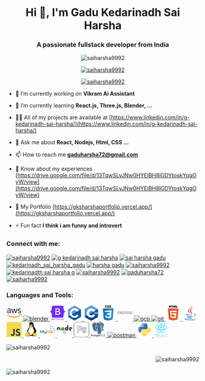 <h1 align="center">Hi 👋, I'm Gadu Kedarinadh Sai Harsha</h1>
<h3 align="center">A passionate fullstack developer from India</h3>

<p align="center"> <img src="https://komarev.com/ghpvc/?username=saiharsha9992&label=Profile%20views&color=0e75b6&style=flat" alt="saiharsha9992" /> </p>

<p align="center"> <a href="https://github.com/ryo-ma/github-profile-trophy"><img src="https://github-profile-trophy.vercel.app/?username=saiharsha9992" alt="saiharsha9992" /></a> </p>

<p align="center"> <a href="https://www.linkedin.com/in/g-kedarinadh-sai-harsha/" target="blank"><img src="https://icons8.com/icon/13930/linkedin" alt="saiharsha9992" /></a> </p>

- 🔭 I’m currently working on **Vikram Ai Assistant**

- 🌱 I’m currently learning **React.js, Three.js, Blender, ...**

- 👨‍💻 All of my projects are available at [https://www.linkedin.com/in/g-kedarinadh-sai-harsha/](https://www.linkedin.com/in/g-kedarinadh-sai-harsha/)

- 💬 Ask me about **React, Nodejs, Html, CSS ...**

- 📫 How to reach me **gaduharsha72@gmail.com**

- 📄 Know about my experiences [https://drive.google.com/file/d/13TqwSLyJNw0HYElBH8lGDYtoskYqgOyW/view](https://drive.google.com/file/d/13TqwSLyJNw0HYElBH8lGDYtoskYqgOyW/view)

- 📄 My Portfolio [https://gksharshaportfolio.vercel.app/](https://gksharshaportfolio.vercel.app/) 

- ⚡ Fun fact **I think i am funny and introvert**

<h3 align="left">Connect with me:</h3>
<p align="left">
<a href="https://twitter.com/saiharsha9992" target="blank"><img align="center" src="https://raw.githubusercontent.com/rahuldkjain/github-profile-readme-generator/master/src/images/icons/Social/twitter.svg" alt="saiharsha9992" height="30" width="40" /></a>
<a href="https://linkedin.com/in/g kedarinadh sai harsha" target="blank"><img align="center" src="https://raw.githubusercontent.com/rahuldkjain/github-profile-readme-generator/master/src/images/icons/Social/linked-in-alt.svg" alt="g kedarinadh sai harsha" height="30" width="40" /></a>
<a href="https://fb.com/sai harsha gadu" target="blank"><img align="center" src="https://raw.githubusercontent.com/rahuldkjain/github-profile-readme-generator/master/src/images/icons/Social/facebook.svg" alt="sai harsha gadu" height="30" width="40" /></a>
<a href="https://instagram.com/kedarinadh_sai_harsha_gadu" target="blank"><img align="center" src="https://raw.githubusercontent.com/rahuldkjain/github-profile-readme-generator/master/src/images/icons/Social/instagram.svg" alt="kedarinadh_sai_harsha_gadu" height="30" width="40" /></a>
<a href="https://www.youtube.com/c/harsha gadu" target="blank"><img align="center" src="https://raw.githubusercontent.com/rahuldkjain/github-profile-readme-generator/master/src/images/icons/Social/youtube.svg" alt="harsha gadu" height="30" width="40" /></a>
<a href="https://www.codechef.com/users/saiharsha9992" target="blank"><img align="center" src="https://cdn.jsdelivr.net/npm/simple-icons@3.1.0/icons/codechef.svg" alt="saiharsha9992" height="30" width="40" /></a>
<a href="https://www.hackerrank.com/kedarinadth sai harsha g" target="blank"><img align="center" src="https://raw.githubusercontent.com/rahuldkjain/github-profile-readme-generator/master/src/images/icons/Social/hackerrank.svg" alt="kedarinadth sai harsha g" height="30" width="40" /></a>
<a href="https://codeforces.com/profile/saiharsha9992" target="blank"><img align="center" src="https://raw.githubusercontent.com/rahuldkjain/github-profile-readme-generator/master/src/images/icons/Social/codeforces.svg" alt="saiharsha9992" height="30" width="40" /></a>
<a href="https://www.leetcode.com/gaduharsha72" target="blank"><img align="center" src="https://raw.githubusercontent.com/rahuldkjain/github-profile-readme-generator/master/src/images/icons/Social/leet-code.svg" alt="gaduharsha72" height="30" width="40" /></a>
<a href="https://auth.geeksforgeeks.org/user/saiharha9992" target="blank"><img align="center" src="https://raw.githubusercontent.com/rahuldkjain/github-profile-readme-generator/master/src/images/icons/Social/geeks-for-geeks.svg" alt="saiharha9992" height="30" width="40" /></a>
</p>

<h3 align="left">Languages and Tools:</h3>
<p align="left" > <a href="https://aws.amazon.com" target="_blank" rel="noreferrer"> <img src="https://raw.githubusercontent.com/devicons/devicon/master/icons/amazonwebservices/amazonwebservices-original-wordmark.svg" alt="aws" width="40" height="40" style="background-color:white;"/> </a> <a href="https://www.blender.org/" target="_blank" rel="noreferrer"> <img src="https://download.blender.org/branding/community/blender_community_badge_white.svg" alt="blender" width="40" height="40"/> </a> <a href="https://getbootstrap.com" target="_blank" rel="noreferrer"> <img src="https://raw.githubusercontent.com/devicons/devicon/master/icons/bootstrap/bootstrap-plain-wordmark.svg" alt="bootstrap" width="40" height="40"/> </a> <a href="https://www.cprogramming.com/" target="_blank" rel="noreferrer"> <img src="https://raw.githubusercontent.com/devicons/devicon/master/icons/c/c-original.svg" alt="c" width="40" height="40"/> </a> <a href="https://www.w3schools.com/cpp/" target="_blank" rel="noreferrer"> <img src="https://raw.githubusercontent.com/devicons/devicon/master/icons/cplusplus/cplusplus-original.svg" alt="cplusplus" width="40" height="40"/> </a> <a href="https://www.w3schools.com/css/" target="_blank" rel="noreferrer"> <img src="https://raw.githubusercontent.com/devicons/devicon/master/icons/css3/css3-original-wordmark.svg" alt="css3" width="40" height="40"/> </a> <a href="https://expressjs.com" target="_blank" rel="noreferrer"> <img src="https://raw.githubusercontent.com/devicons/devicon/master/icons/express/express-original-wordmark.svg" alt="express" width="40" height="40"/> </a> <a href="https://cloud.google.com" target="_blank" rel="noreferrer"> <img src="https://www.vectorlogo.zone/logos/google_cloud/google_cloud-icon.svg" alt="gcp" width="40" height="40"/> </a> <a href="https://git-scm.com/" target="_blank" rel="noreferrer"> <img src="https://www.vectorlogo.zone/logos/git-scm/git-scm-icon.svg" alt="git" width="40" height="40"/> </a> <a href="https://www.w3.org/html/" target="_blank" rel="noreferrer"> <img src="https://raw.githubusercontent.com/devicons/devicon/master/icons/html5/html5-original-wordmark.svg" alt="html5" width="40" height="40"/> </a> <a href="https://www.java.com" target="_blank" rel="noreferrer"> <img src="https://raw.githubusercontent.com/devicons/devicon/master/icons/java/java-original.svg" alt="java" width="40" height="40"/> </a> <a href="https://developer.mozilla.org/en-US/docs/Web/JavaScript" target="_blank" rel="noreferrer"> <img src="https://raw.githubusercontent.com/devicons/devicon/master/icons/javascript/javascript-original.svg" alt="javascript" width="40" height="40"/> </a> <a href="https://www.linux.org/" target="_blank" rel="noreferrer"> <img src="https://raw.githubusercontent.com/devicons/devicon/master/icons/linux/linux-original.svg" alt="linux" width="40" height="40"/> </a> <a href="https://www.mysql.com/" target="_blank" rel="noreferrer"> <img src="https://raw.githubusercontent.com/devicons/devicon/master/icons/mysql/mysql-original-wordmark.svg" alt="mysql" width="40" height="40"/> </a> <a href="https://nodejs.org" target="_blank" rel="noreferrer"> <img src="https://raw.githubusercontent.com/devicons/devicon/master/icons/nodejs/nodejs-original-wordmark.svg" alt="nodejs" width="40" height="40"/> </a> <a href="https://www.photoshop.com/en" target="_blank" rel="noreferrer"> <img src="https://raw.githubusercontent.com/devicons/devicon/master/icons/photoshop/photoshop-line.svg" alt="photoshop" width="40" height="40"/> </a> <a href="https://www.postgresql.org" target="_blank" rel="noreferrer"> <img src="https://raw.githubusercontent.com/devicons/devicon/master/icons/postgresql/postgresql-original-wordmark.svg" alt="postgresql" width="40" height="40"/> </a> <a href="https://postman.com" target="_blank" rel="noreferrer"> <img src="https://www.vectorlogo.zone/logos/getpostman/getpostman-icon.svg" alt="postman" width="40" height="40"/> </a> <a href="https://www.python.org" target="_blank" rel="noreferrer"> <img src="https://raw.githubusercontent.com/devicons/devicon/master/icons/python/python-original.svg" alt="python" width="40" height="40"/> </a> <a href="https://reactjs.org/" target="_blank" rel="noreferrer"> <img src="https://raw.githubusercontent.com/devicons/devicon/master/icons/react/react-original-wordmark.svg" alt="react" width="40" height="40"/> </a> </p>

<p><img align="center" src="https://github-readme-stats.vercel.app/api/top-langs?username=saiharsha9992&show_icons=true&locale=en&layout=compact" alt="saiharsha9992" /></p>

<p>&nbsp;<img align="right" src="https://github-readme-stats.vercel.app/api?username=saiharsha9992&show_icons=true&locale=en" alt="saiharsha9992" /></p>

<p><img align="center" src="https://github-readme-streak-stats.herokuapp.com/?user=saiharsha9992&" alt="saiharsha9992" /></p>
